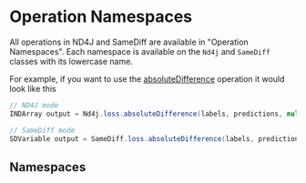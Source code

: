 # Operation Namespaces

All operations in ND4J and SameDiff are available in "Operation Namespaces". Each namespace is available on the `Nd4j` and `SameDiff` classes with its lowercase name.

For example, if you want to use the [absoluteDifference](loss.md#absolutedifference) operation it would look like this

```java
// ND4J mode
INDArray output = Nd4j.loss.absoluteDifference(labels, predictions, null);

// SameDiff mode
SDVariable output = SameDiff.loss.absoluteDifference(labels, predictions, null);
```

## Namespaces

